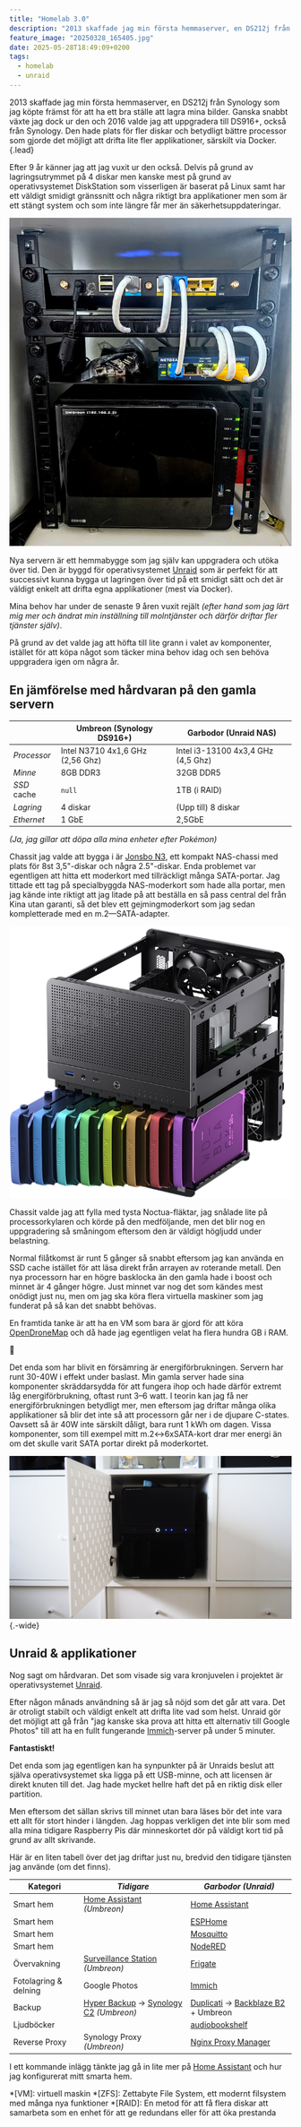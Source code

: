 ```yaml
---
title: "Homelab 3.0"
description: "2013 skaffade jag min första hemmaserver, en DS212j från Synology som jag köpte främst för att ha ett bra ställe att lagra mina bilder."
feature_image: "20250328_165405.jpg"
date: 2025-05-28T18:49:09+0200
tags:
  - homelab
  - unraid
---
```


2013 skaffade jag min första hemmaserver, en DS212j från Synology som jag köpte främst för att ha ett bra ställe att lagra mina bilder. Ganska snabbt växte jag dock ur den och 2016 valde jag att uppgradera till DS916+, också från Synology. Den hade plats för fler diskar och betydligt bättre processor som gjorde det möjligt att drifta lite fler applikationer, särskilt via Docker.{.lead}

Efter 9 år känner jag att jag vuxit ur den också. Delvis på grund av lagringsutrymmet på 4 diskar men kanske mest på grund av operativsystemet DiskStation som visserligen är baserat på Linux samt har ett väldigt smidigt gränssnitt och några riktigt bra applikationer men som är ett stängt system och som inte längre får mer än säkerhetsuppdateringar.

![DS916+ i ett litet serverrack inbyggt i en hylla](20250301_134605.jpg "Gamla servern i mitt hemmasnickrade serverrack")

Nya servern är ett hemmabygge som jag själv kan uppgradera och utöka över tid. Den är byggd för operativsystemet [Unraid](https://unraid.net/) som är perfekt för att successivt kunna bygga ut lagringen över tid på ett smidigt sätt och det är väldigt enkelt att drifta egna applikationer (mest via Docker).

Mina behov har under de senaste 9 åren vuxit rejält *(efter hand som jag lärt mig mer och ändrat min inställning till molntjänster och därför driftar fler tjänster själv)*.

På grund av det valde jag att höfta till lite grann i valet av komponenter, istället för att köpa något som täcker mina behov idag och sen behöva uppgradera igen om några år.

## En jämförelse med hårdvaran på den gamla servern

|             | Umbreon (Synology DS916+)         | Garbodor (Unraid NAS)               |
|-------------|-----------------------------------|-------------------------------------|
| *Processor* | Intel N3710  4x1,6 GHz (2,56 Ghz) | Intel i3-13100 4x3,4 GHz (4,5 Ghz)  |
| *Minne*     | 8GB DDR3                          | 32GB DDR5                           |
| *SSD* cache | `null`                            | 1TB (i RAID)                        |
| *Lagring*   | 4 diskar                          | (Upp till) 8 diskar                 |
| *Ethernet*  | 1 GbE                             | 2,5GbE                              | 

*(Ja, jag gillar att döpa alla mina enheter efter Pokémon)*

Chassit jag valde att bygga i är [Jonsbo N3](https://www.inet.se/produkt/6910255/jonsbo-n3-svart), ett kompakt NAS-chassi med plats för 8st 3,5"-diskar och några 2.5"-diskar. Enda problemet var egentligen att hitta ett moderkort med tillräckligt många SATA-portar. Jag tittade ett tag på specialbyggda NAS-moderkort som hade alla portar, men jag kände inte riktigt att jag litade på att beställa en så pass central del från Kina utan garanti, så det blev ett gejmingmoderkort som jag sedan kompletterade med en m.2—SATA-adapter.

![Illustration över Jonsbo N3 med diskar i olika färger som visar var det går att montera](6910255_23.png)

Chassit valde jag att fylla med tysta Noctua-fläktar, jag snålade lite på processorkylaren och körde på den medföljande, men det blir nog en uppgradering så småningom eftersom den är väldigt högljudd under belastning.

Normal filåtkomst är runt 5 gånger så snabbt eftersom jag kan använda en SSD cache istället för att läsa direkt från arrayen av roterande metall. Den nya processorn har en högre basklocka än den gamla hade i boost och minnet är 4 gånger högre. Just minnet var nog det som kändes mest onödigt just nu, men om jag ska köra flera virtuella maskiner som jag funderat på så kan det snabbt behövas.

En framtida tanke är att ha en VM som bara är gjord för att köra [OpenDroneMap] och då hade jag egentligen velat ha flera hundra GB i RAM. 

<div class="fleuron">🤷</div>

Det enda som har blivit en försämring är energiförbrukningen. Servern har runt 30-40W i effekt under baslast. Min gamla server hade sina komponenter skräddarsydda för att fungera ihop och hade därför extremt låg energiförbrukning, oftast runt 3–6 watt. I teorin kan jag få ner energiförbrukningen betydligt mer, men eftersom jag driftar många olika applikationer så blir det inte så att processorn går ner i de djupare C-states. Oavsett så är 40W inte särskilt dåligt, bara runt 1 kWh om dagen. Vissa komponenter, som till exempel mitt m.2↔6xSATA-kort drar mer energi än om det skulle varit SATA portar direkt på moderkortet.

![En server byggs i det svarta chassit Jonsbo N3 som står i en vit Kallax hylla från IKEA](Gustav-Lindqvist_2025-05-28_4952.jpg "Servern på plats i hyllan"){.-wide}

## Unraid & applikationer

Nog sagt om hårdvaran. Det som visade sig vara kronjuvelen i projektet är operativsystemet [Unraid].

Efter någon månads användning så är jag så nöjd som det går att vara. Det är otroligt stabilt och väldigt enkelt att drifta lite vad som helst. Unraid gör det möjligt att gå från "jag kanske ska prova att hitta ett alternativ till Google Photos" till att ha en fullt fungerande [Immich]-server på under 5 minuter.

**Fantastiskt!**

Det enda som jag egentligen kan ha synpunkter på är Unraids beslut att själva operativsystemet ska ligga på ett USB-minne, och att licensen är direkt knuten till det. Jag hade mycket hellre haft det på en riktig disk eller partition.

Men eftersom det sällan skrivs till minnet utan bara läses bör det inte vara ett allt för stort hinder i längden. Jag hoppas verkligen det inte blir som med alla mina tidigare Raspberry Pis där minneskortet dör på väldigt kort tid på grund av allt skrivande.

Här är en liten tabell över det jag driftar just nu, bredvid den tidigare tjänsten jag använde (om det finns).

| Kategori              | *Tidigare*                                 | *Garbodor (Unraid)*                    |
|-----------------------|--------------------------------------------|----------------------------------------|
| Smart hem             | [Home Assistant] *(Umbreon)*               | [Home Assistant]                       |
| Smart hem             |                                            | [ESPHome]                              |
| Smart hem             |                                            | [Mosquitto]                            |
| Smart hem             |                                            | [NodeRED]                              |
| Övervakning           | [Surveillance Station] *(Umbreon)*         | [Frigate]                              |
| Fotolagring & delning | Google Photos                              | [Immich]                               |
| Backup                | [Hyper Backup] → [Synology C2] *(Umbreon)* | [Duplicati] → [Backblaze B2] + Umbreon |
| Ljudböcker            |                                            | [audiobookshelf]                       |
| Reverse Proxy         | Synology Proxy *(Umbreon)*                 | [Nginx Proxy Manager]                  |

I ett kommande inlägg tänkte jag gå in lite mer på [Home Assistant] och hur jag konfigurerat mitt smarta hem.

*[VM]: virtuell maskin
*[ZFS]: Zettabyte File System, ett modernt filsystem med många nya funktioner
*[RAID]: En metod för att få flera diskar att samarbeta som en enhet för att ge redundans eller för att öka prestanda

[Unraid]: https://unraid.net
[OpenDroneMap]: https://www.opendronemap.org/
[Home Assistant]: https://www.home-assistant.io/
[Surveillance Station]: https://www.synology.com/en-global/surveillance
[Frigate]: https://frigate.video/
[Hyper Backup]: https://www.synology.com/en-global/dsm/feature/hyper_backup
[Synology C2]: https://c2.synology.com/en-global
[Duplicati]: https://duplicati.com
[Backblaze B2]: https://www.backblaze.com/cloud-storage
[audiobookshelf]: https://audiobookshelf.org
[NodeRED]: https://audiobookshelf.org
[Immich]: https://immich.app
[ESPHome]: https://esphome.io/
[Mosquitto]: https://mosquitto.org
[Nginx Proxy Manager]: https://nginxproxymanager.com/
